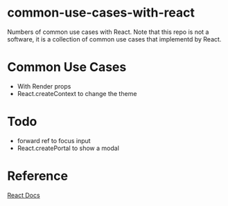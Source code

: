 # common-use-cases-with-react
Numbers of common use cases with React.
Note that this repo is not a software, it is a collection of common use cases that implementd by React.

# Common Use Cases
* With Render props
* React.createContext to change the theme

# Todo
* forward ref to focus input
* React.createPortal to show a modal

# Reference
[React Docs](https://reactjs.org/)
